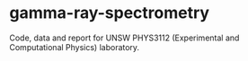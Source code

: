 # gamma-ray-spectrometry
Code, data and report for UNSW PHYS3112 (Experimental and Computational Physics) laboratory.
